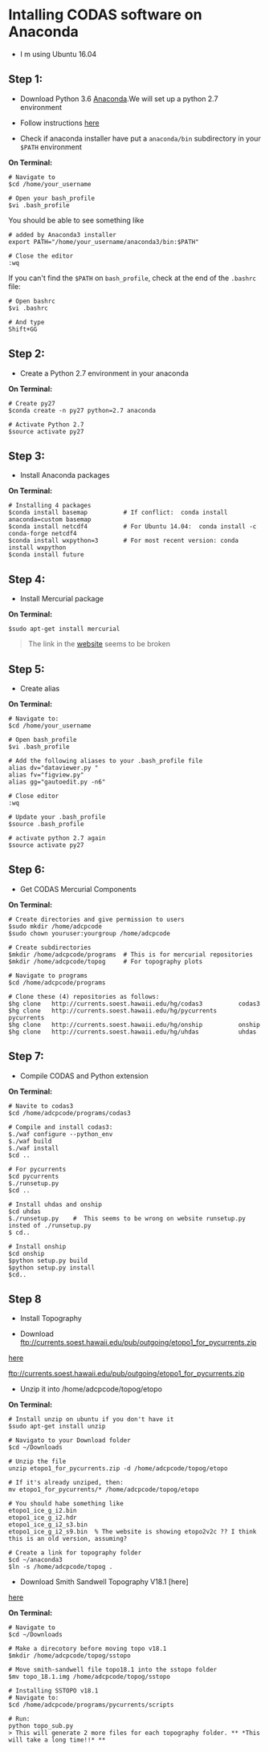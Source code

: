 # Intalling CODAS software on Anaconda
- I m using Ubuntu 16.04

## Step 1:
- Download Python 3.6 [Anaconda](https://www.anaconda.com/download/#linux).We will set up a python 2.7 environment

- Follow instructions [here]( https://docs.anaconda.com/anaconda/install/linux)

- Check if anaconda installer have put a ``anaconda/bin`` subdirectory in your ``$PATH`` environment

**On Terminal:**
   
    # Navigate to
    $cd /home/your_username  

    # Open your bash_profile
    $vi .bash_profile

You should be able to see something like

    # added by Anaconda3 installer
    export PATH="/home/your_username/anaconda3/bin:$PATH"

    # Close the editor
    :wq

If you can't find the ``$PATH`` on ``bash_profile``, check at the end of the ``.bashrc`` file:

    # Open bashrc
    $vi .bashrc

    # And type
    Shift+GG

## Step 2:
- Create a Python 2.7 environment in your anaconda

**On Terminal:**

    # Create py27
    $conda create -n py27 python=2.7 anaconda
    
    # Activate Python 2.7
    $source activate py27

## Step 3:
- Install Anaconda packages 

**On Terminal:**

    # Installing 4 packages
    $conda install basemap          # If conflict:  conda install anaconda=custom basemap 
    $conda install netcdf4          # For Ubuntu 14.04:  conda install -c conda-forge netcdf4   
    $conda install wxpython=3       # For most recent version: conda install wxpython
    $conda install future

## Step 4:
- Install Mercurial package 

**On Terminal:**

    $sudo apt-get install mercurial
   > The link in the [website]( https://currents.soest.hawaii.edu/docs/adcp_doc/codas_setup/anaconda_install/index.html) seems to be broken

## Step 5:
- Create alias

**On Terminal:**
   
    # Navigate to:
    $cd /home/your_username
 
    # Open bash_profile
    $vi .bash_profile

    # Add the following aliases to your .bash_profile file
    alias dv="dataviewer.py "
    alias fv="figview.py"
    alias gg="gautoedit.py -n6"

    # Close editor
    :wq
 
    # Update your .bash_profile
    $source .bash_profile

    # activate python 2.7 again
    $source activate py27 

## Step 6:
- Get CODAS Mercurial Components

**On Terminal:**

    # Create directories and give permission to users
    $sudo mkdir /home/adcpcode
    $sudo chown youruser:yourgroup /home/adcpcode

    # Create subdirectories
    $mkdir /home/adcpcode/programs  # This is for mercurial repositories
    $mkdir /home/adcpcode/topog     # For topography plots 

    # Navigate to programs
    $cd /home/adcpcode/programs

    # Clone these (4) repositories as follows:
    $hg clone   http://currents.soest.hawaii.edu/hg/codas3          codas3
    $hg clone   http://currents.soest.hawaii.edu/hg/pycurrents      pycurrents
    $hg clone   http://currents.soest.hawaii.edu/hg/onship          onship
    $hg clone   http://currents.soest.hawaii.edu/hg/uhdas           uhdas

## Step 7:
- Compile CODAS and Python extension

**On Terminal:**
   
    # Navite to codas3
    $cd /home/adcpcode/programs/codas3

    # Compile and install codas3:
    $./waf configure --python_env
    $./waf build
    $./waf install
    $cd ..

    # For pycurrents
    $cd pycurrents
    $./runsetup.py
    $cd ..
    
    # Install uhdas and onship
    $cd uhdas 
    $./runsetup.py    #  This seems to be wrong on website runsetup.py insted of ./runsetup.py
    $ cd..
 
    # Install onship
    $cd onship
    $python setup.py build
    $python setup.py install
    $cd..

## Step 8 

- Install Topography

- Download <ftp://currents.soest.hawaii.edu/pub/outgoing/etopo1_for_pycurrents.zip> 

[here](ftp://currents.soest.hawaii.edu/pub/outgoing/etopo1_for_pycurrents.zip)

<ftp://currents.soest.hawaii.edu/pub/outgoing/etopo1_for_pycurrents.zip>


- Unzip it into /home/adcpcode/topog/etopo

**On Terminal:**
   
    # Install unzip on ubuntu if you don't have it
    $sudo apt-get install unzip
    
    # Navigato to your Download folder
    $cd ~/Downloads

    # Unzip the file
    unzip etopo1_for_pycurrents.zip -d /home/adcpcode/topog/etopo
   
    # If it's already unziped, then:
    mv etopo1_for_pycurrents/* /home/adcpcode/topog/etopo

    # You should habe something like
    etopo1_ice_g_i2.bin
    etopo1_ice_g_i2.hdr
    etopo1_ice_g_i2_s3.bin
    etopo1_ice_g_i2_s9.bin  % The website is showing etopo2v2c ?? I think this is an old version, assuming?

    # Create a link for topography folder 
    $cd ~/anaconda3
    $ln -s /home/adcpcode/topog .

- Download Smith Sandwell Topography V18.1 [here] 

<a href="ftp://topex.ucsd.edu/pub/global_topo_1min/topo_18.1.img">here</a>



**On Terminal:**

    # Navigate to
    $cd ~/Downloads

    # Make a direcotory before moving topo v18.1 
    $mkdir /home/adcpcode/topog/sstopo

    # Move smith-sandwell file topo18.1 into the sstopo folder
    $mv topo_18.1.img /home/adcpcode/topog/sstopo

    # Installing SSTOPO v18.1
    # Navigate to:
    $cd /home/adcpcode/programs/pycurrents/scripts
	
    # Run:
    python topo_sub.py 
    > This will generate 2 more files for each topography folder. ** *This will take a long time!!* **

    
    










